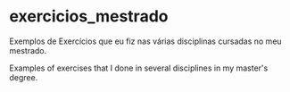 exercicios_mestrado
===================

Exemplos de Exercícios que eu fiz nas várias disciplinas cursadas no meu mestrado.


Examples of exercises that I done in several disciplines in my master's degree.
